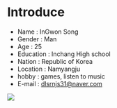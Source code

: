 # Introduce
* Name : InGwon Song
* Gender : Man
* Age : 25
* Education : Inchang High school
* Nation : Republic of Korea
* Location : Namyangju
* hobby : games, listen to music
* E-mail : dlsrnjs31@naver.com

![](20190607_191103130.jpg)
